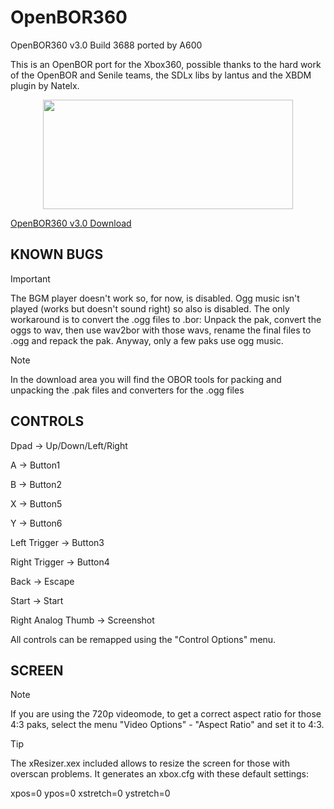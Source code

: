 # OpenBOR360
OpenBOR360 v3.0 Build 3688 ported by A600

This is an OpenBOR port for the Xbox360, possible thanks to the hard work of
the OpenBOR and Senile teams, the SDLx libs by lantus and the XBDM plugin
by Natelx.

<p align="center">
  <img width="400" height="175" src="https://github.com/user-attachments/assets/964d11e3-51c9-4730-853b-ccfb71e0febc">
</p>

[OpenBOR360 v3.0 Download](https://github.com/mLoaDs/OpenBOR360/releases/tag/OpenBORv3.0)


KNOWN BUGS
----------
> [!IMPORTANT]
> The BGM player doesn't work so, for now, is disabled.
> Ogg music isn't played (works but doesn't sound right) so also is disabled.
  The only workaround is to convert the .ogg files to .bor: Unpack the pak,
  convert the oggs to wav, then use wav2bor with those wavs, rename the final
  files to .ogg and repack the pak.
  Anyway, only a few paks use ogg music.

> [!NOTE]
> In the download area you will find the OBOR tools for packing and unpacking the .pak files and converters for the .ogg files

CONTROLS
--------

Dpad 			-> Up/Down/Left/Right

A			-> Button1

B 			-> Button2

X 			-> Button5

Y 			-> Button6

Left Trigger 		-> Button3

Right Trigger 		-> Button4

Back			-> Escape

Start			-> Start

Right Analog Thumb	-> Screenshot



All controls can be remapped using the "Control Options" menu.


SCREEN
------
> [!NOTE]
> If you are using the 720p videomode, to get a correct aspect ratio for those
> 4:3 paks, select the menu "Video Options" - "Aspect Ratio" and set it to 4:3.

> [!TIP]
> The xResizer.xex included allows to resize the screen for those with overscan problems.
>  It generates an xbox.cfg with these default settings:

xpos=0
ypos=0
xstretch=0
ystretch=0
